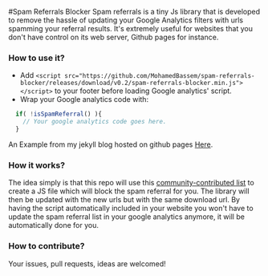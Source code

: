 #Spam Referrals Blocker
Spam referrals is a tiny Js library that is developed to remove the hassle of updating your Google Analytics filters with urls spamming your referral results. It's extremely useful for websites that you don't have control on its web server, Github pages for instance.

### How to use it?
- Add `<script src="https://github.com/MohamedBassem/spam-referrals-blocker/releases/download/v0.2/spam-referrals-blocker.min.js"></script>` to your footer before loading Google analytics' script.
- Wrap your Google analytics code with:
```js
  if( !isSpamReferral() ){
    // Your google analytics code goes here.
  }
```

An Example from my jekyll blog hosted on github pages [Here](https://github.com/MohamedBassem/MyBlog/blob/gh-pages/_includes/footer.html#L13-L24).

### How it works?
The idea simply is that this repo will use this [community-contributed list](https://github.com/piwik/referrer-spam-blacklist) to create a JS file which will block the spam referral for you. The library will then be updated with the new urls but with the same download url. By having the script automatically included in your website you won't have to update the spam referral list in your google analytics anymore, it will be automatically done for you.

### How to contribute?
Your issues, pull requests, ideas are welcomed!
